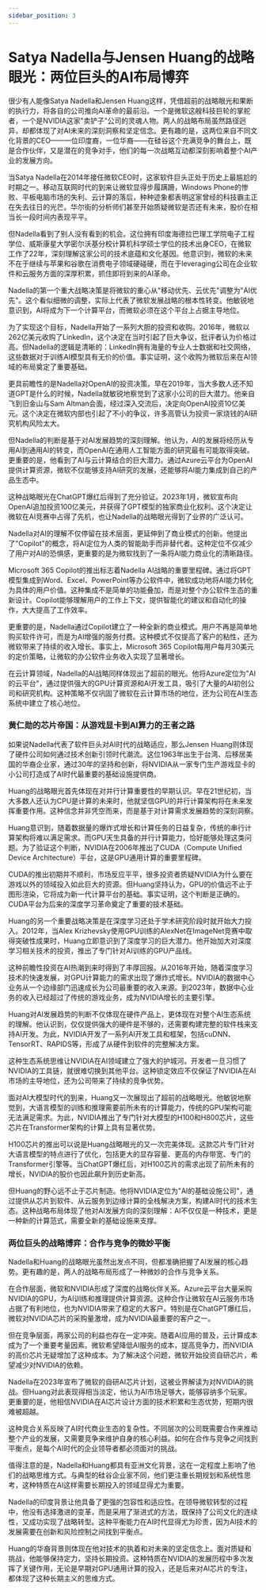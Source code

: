 ```yaml
---
sidebar_position: 3
---
```


# Satya Nadella与Jensen Huang的战略眼光：两位巨头的AI布局博弈

很少有人能像Satya Nadella和Jensen Huang这样，凭借超前的战略眼光和果断的执行力，将各自的公司推向AI革命的最前沿。一个是微软这艘科技巨轮的掌舵者，一个是NVIDIA这家"卖铲子"公司的灵魂人物。两人的战略布局虽然路径迥异，却都体现了对AI未来的深刻洞察和坚定信念。更有趣的是，这两位来自不同文化背景的CEO——一位印度裔，一位华裔——在硅谷这个充满竞争的舞台上，既是合作伙伴，又是潜在的竞争对手，他们的每一次战略互动都深刻影响着整个AI产业的发展方向。

当Satya Nadella在2014年接任微软CEO时，这家软件巨头正处于历史上最尴尬的时期之一。移动互联网时代的到来让微软显得步履蹒跚，Windows Phone的惨败、平板电脑市场的失利、云计算的落后，种种迹象都表明这家曾经的科技霸主正在失去往日的光芒。华尔街的分析师们甚至开始质疑微软是否还有未来，股价在相当长一段时间内表现平平。

但Nadella看到了别人没有看到的机会。这位拥有印度海德拉巴理工学院电子工程学位、威斯康星大学密尔沃基分校计算机科学硕士学位的技术出身CEO，在微软工作了22年，深刻理解这家公司的技术底蕴和文化基因。他意识到，微软的未来不在于继续与苹果和谷歌在消费电子领域硬碰硬，而在于leveraging公司在企业软件和云服务方面的深厚积累，抓住即将到来的AI革命。

Nadella的第一个重大战略决策是将微软的重心从"移动优先、云优先"调整为"AI优先"。这个看似细微的调整，实际上代表了微软发展战略的根本性转变。他敏锐地意识到，AI将成为下一个计算平台，而微软必须在这个平台上占据主导地位。

为了实现这个目标，Nadella开始了一系列大胆的投资和收购。2016年，微软以262亿美元收购了LinkedIn，这个决定在当时引起了巨大争议，批评者认为价格过高。但Nadella的逻辑是清晰的：LinkedIn拥有海量的专业人士数据和社交网络，这些数据对于训练AI模型具有无价的价值。事实证明，这个收购为微软后来在AI领域的布局奠定了重要基础。

更具前瞻性的是Nadella对OpenAI的投资决策。早在2019年，当大多数人还不知道GPT是什么的时候，Nadella就敏锐地察觉到了这家小公司的巨大潜力。他亲自飞到旧金山与Sam Altman会面，经过深入交流后，决定向OpenAI投资10亿美元。这个决定在微软内部也引起了不小的争议，许多高管认为投资一家烧钱的AI研究机构风险太大。

但Nadella的判断是基于对AI发展趋势的深刻理解。他认为，AI的发展将经历从专用AI到通用AI的转变，而OpenAI在通用人工智能方面的研究最有可能取得突破。更重要的是，他看到了AI与云计算结合的巨大潜力。通过Azure云平台为OpenAI提供计算资源，微软不仅能够支持AI研究的发展，还能够将AI能力集成到自己的产品生态中。

这种战略眼光在ChatGPT爆红后得到了充分验证。2023年1月，微软宣布向OpenAI追加投资100亿美元，并获得了GPT模型的独家商业化权利。这个决定让微软在AI竞赛中占得了先机，也让Nadella的战略眼光得到了业界的广泛认可。

Nadella对AI的理解不仅停留在技术层面，更延伸到了商业模式的创新。他提出了"Copilot"的概念，将AI定位为人类的智能助手而非替代者。这种定位不仅减少了用户对AI的恐惧感，更重要的是为微软找到了一条将AI能力商业化的清晰路径。

Microsoft 365 Copilot的推出标志着Nadella AI战略的重要里程碑。通过将GPT模型集成到Word、Excel、PowerPoint等办公软件中，微软成功地将AI能力转化为具体的用户价值。这种集成不是简单的功能叠加，而是对整个办公软件生态的重新设计。Copilot能够理解用户的工作上下文，提供智能化的建议和自动化的操作，大大提高了工作效率。

更重要的是，Nadella通过Copilot建立了一种全新的商业模式。用户不再是简单地购买软件许可，而是为AI增强的服务付费。这种模式不仅提高了客户的粘性，还为微软带来了持续的收入增长。事实上，Microsoft 365 Copilot每用户每月30美元的定价策略，让微软的办公软件业务收入实现了显著增长。

在云计算领域，Nadella的AI战略同样体现出了超前的眼光。他将Azure定位为"AI的云平台"，通过提供强大的GPU计算资源和AI开发工具，吸引了大量的AI初创公司和研究机构。这种策略不仅巩固了微软在云计算市场的地位，还为公司在AI生态系统中建立了核心地位。

### 黄仁勋的芯片帝国：从游戏显卡到AI算力的王者之路

如果说Nadella代表了软件巨头对AI时代的战略适应，那么Jensen Huang则体现了硬件公司如何通过技术创新引领时代潮流。这位1963年出生于台湾、后移居美国的华裔企业家，通过30年的坚持和创新，将NVIDIA从一家专门生产游戏显卡的小公司打造成了AI时代最重要的基础设施提供商。

Huang的战略眼光首先体现在对并行计算重要性的早期认识。早在21世纪初，当大多数人还认为CPU是计算的未来时，他就坚信GPU的并行计算架构将在未来发挥重要作用。这种信念并非凭空而来，而是基于对计算需求发展趋势的深刻洞察。

Huang意识到，随着数据量的爆炸式增长和计算任务的日益复杂，传统的串行计算架构将难以满足需求。而GPU天生具备的并行计算能力，恰好能够处理这类问题。为了验证这个判断，NVIDIA在2006年推出了CUDA（Compute Unified Device Architecture）平台，这是GPU通用计算的重要里程碑。

CUDA的推出初期并不顺利，市场反应平平，很多投资者质疑NVIDIA为什么要在游戏以外的领域投入如此巨大的资源。但Huang坚持认为，GPU的价值远不止于图形渲染，它将成为新一代计算平台的基础。事实证明，这个判断是正确的。CUDA平台为后来的深度学习革命奠定了重要的技术基础。

Huang的另一个重要战略决策是在深度学习还处于学术研究阶段时就开始大力投入。2012年，当Alex Krizhevsky使用GPU训练的AlexNet在ImageNet竞赛中取得突破性成果时，Huang立即意识到了深度学习的巨大潜力。他开始加大对深度学习相关技术的投资，推出了专门针对AI训练的GPU产品线。

这种前瞻性投资在AI热潮到来时得到了丰厚回报。从2016年开始，随着深度学习技术的快速发展，对GPU计算能力的需求出现了爆炸式增长。NVIDIA的数据中心业务从一个边缘部门迅速成长为公司最重要的收入来源。到2023年，数据中心业务的收入已经超过了传统的游戏业务，成为NVIDIA增长的主要引擎。

Huang对AI发展趋势的判断不仅体现在硬件产品上，更体现在对整个AI生态系统的理解。他认识到，仅仅提供强大的硬件是不够的，还需要构建完整的软件栈来支持AI开发。为此，NVIDIA开发了一系列AI开发工具和框架，包括cuDNN、TensorRT、RAPIDS等，形成了从硬件到软件的完整解决方案。

这种生态系统思维让NVIDIA在AI领域建立了强大的护城河。开发者一旦习惯了NVIDIA的工具链，就很难切换到其他平台。这种锁定效应不仅保证了NVIDIA在AI市场的主导地位，还为公司带来了持续的竞争优势。

面对AI大模型时代的到来，Huang又一次展现出了超前的战略眼光。他敏锐地察觉到，大语言模型的训练和推理需要前所未有的计算能力，传统的GPU架构可能无法满足需求。为此，NVIDIA推出了专门针对大模型的H100和H800芯片，这些芯片在Transformer架构的计算上具有显著优势。

H100芯片的推出可以说是Huang战略眼光的又一次完美体现。这款芯片专门针对大语言模型的特点进行了优化，包括更大的显存容量、更高的内存带宽、专门的Transformer引擎等。当ChatGPT爆红后，对H100芯片的需求出现了前所未有的增长，NVIDIA的股价也因此飙升到历史新高。

但Huang的野心远不止于芯片制造。他将NVIDIA定位为"AI的基础设施公司"，通过提供从芯片到软件、从云服务到边缘计算的全栈解决方案，构建AI时代的技术生态。这种战略布局体现了他对AI发展方向的深刻理解：AI不仅仅是一种技术，更是一种新的计算范式，需要全新的基础设施来支撑。

### 两位巨头的战略博弈：合作与竞争的微妙平衡

Nadella和Huang的战略眼光虽然出发点不同，但都准确把握了AI发展的核心趋势。更有趣的是，两人的战略布局形成了一种微妙的合作与竞争关系。

在合作层面，微软和NVIDIA形成了深度的战略伙伴关系。Azure云平台大量采购NVIDIA的GPU，为AI训练和推理提供计算资源。这种合作让微软在AI云服务市场占据了有利地位，也为NVIDIA带来了稳定的大客户。特别是在ChatGPT爆红后，微软对NVIDIA芯片的采购量激增，成为NVIDIA最重要的客户之一。

但在竞争层面，两家公司的利益也存在一定冲突。随着AI应用的普及，云计算成本成为了一个重要考量因素。微软希望降低AI服务的成本，提高竞争力，而NVIDIA的高价芯片无疑增加了这种成本。为了解决这个问题，微软开始投资自研芯片，希望减少对NVIDIA的依赖。

Nadella在2023年宣布了微软的自研AI芯片计划，这被业界解读为对NVIDIA的挑战。但Huang对此表现得相当淡定，他认为AI市场足够大，能够容纳多个玩家。更重要的是，他相信NVIDIA在AI芯片设计方面的技术积累和生态优势，短期内很难被超越。

这种竞合关系反映了AI时代商业生态的复杂性。不同层次的公司既需要合作来推动整个产业的发展，又需要竞争来维护自身的核心利益。如何在合作与竞争之间找到平衡点，是每个AI时代的企业领导者都必须面对的挑战。

值得注意的是，Nadella和Huang都具有亚洲文化背景，这在一定程度上影响了他们的战略思维方式。与典型的硅谷企业家不同，他们更注重长期规划和系统性思考，这种特质在AI这样需要长期投入的领域显得尤为重要。

Nadella的印度背景让他具备了更强的包容性和适应性。在领导微软转型的过程中，他没有选择激进的变革，而是采用了渐进式的方法，既保持了公司文化的连续性，又成功实现了战略转型。这种平衡能力在AI时代显得尤为珍贵，因为AI技术的发展需要在创新和风险控制之间找到平衡点。

Huang的华裔背景则体现在他对技术的执着和对未来的坚定信念上。面对质疑和挑战，他能够保持定力，坚持长期投资。这种特质在NVIDIA的发展历程中多次发挥了关键作用，无论是早期对GPU通用计算的投入，还是后来对AI芯片的专注，都体现了这种长期主义的思维方式。